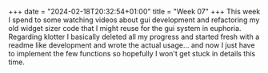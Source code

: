 +++
date = "2024-02-18T20:32:54+01:00"
title = "Week 07"
+++
This week I spend to some watching videos about gui development and refactoring my old widget sizer code that I might reuse for the gui system in euphoria. Regarding klotter I basically deleted all my progress and started fresh with a readme like development and wrote the actual usage... and now I just have to implement the few functions so hopefully I won't get stuck in details this time.

